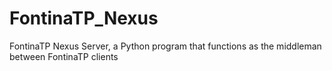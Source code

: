 # FontinaTP_Nexus
FontinaTP Nexus Server, a Python program that functions as the middleman between FontinaTP clients
